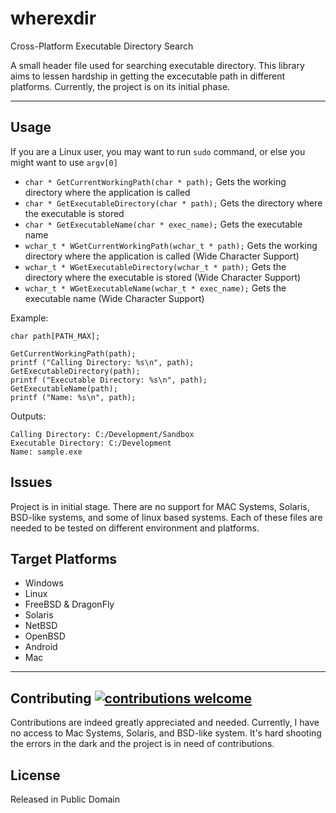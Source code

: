 # wherexdir
Cross-Platform Executable Directory Search

A small header file used for searching executable directory. This library aims to lessen hardship in getting the excecutable path in different platforms. Currently, the project is on its initial phase.

--------------------------------------------------------------------------------

## Usage
If you are a Linux user, you may want to run `sudo` command, or else you might want to use `argv[0]` <br>
- `char * GetCurrentWorkingPath(char * path);`  Gets the working directory where the application is called 
- `char * GetExecutableDirectory(char * path);` Gets the directory where the executable is stored 
- `char * GetExecutableName(char * exec_name);` Gets the executable name 
- `wchar_t * WGetCurrentWorkingPath(wchar_t * path);`  Gets the working directory where the application is called (Wide Character Support)
- `wchar_t * WGetExecutableDirectory(wchar_t * path);` Gets the directory where the executable is stored (Wide Character Support)
- `wchar_t * WGetExecutableName(wchar_t * exec_name);` Gets the executable name (Wide Character Support)

Example:

	char path[PATH_MAX];
	
	GetCurrentWorkingPath(path);
	printf ("Calling Directory: %s\n", path);
	GetExecutableDirectory(path);
	printf ("Executable Directory: %s\n", path);
	GetExecutableName(path);
	printf ("Name: %s\n", path);

Outputs:

	Calling Directory: C:/Development/Sandbox
	Executable Directory: C:/Development
	Name: sample.exe

## Issues
Project is in initial stage. There are no support for MAC Systems, Solaris, BSD-like systems, and some of linux based systems. Each of these files are needed to be tested on different environment and platforms.

## Target Platforms
- Windows
- Linux
- FreeBSD & DragonFly
- Solaris
- NetBSD
- OpenBSD
- Android
- Mac

--------------------------------------------------------------------------------

## Contributing [![contributions welcome](https://img.shields.io/badge/contributions-welcome-brightgreen.svg?style=flat)](https://github.com/BryanJames16/wherexdir/issues)
Contributions are indeed greatly appreciated and needed. Currently, I have no access to Mac Systems, Solaris, and BSD-like system. It's hard shooting the errors in the dark and the project is in need of contributions.

## License
Released in Public Domain
